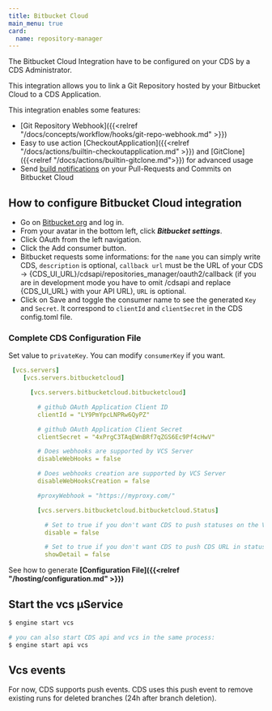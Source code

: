 ```yaml
---
title: Bitbucket Cloud
main_menu: true
card: 
  name: repository-manager
---
```


The Bitbucket Cloud Integration have to be configured on your CDS by a CDS Administrator.

This integration allows you to link a Git Repository hosted by your Bitbucket Cloud
to a CDS Application.

This integration enables some features:

 - [Git Repository Webhook]({{<relref "/docs/concepts/workflow/hooks/git-repo-webhook.md" >}})
 - Easy to use action [CheckoutApplication]({{<relref "/docs/actions/builtin-checkoutapplication.md" >}}) and [GitClone]({{<relref "/docs/actions/builtin-gitclone.md">}}) for advanced usage
 - Send [build notifications](https://confluence.atlassian.com/bitbucket/check-build-status-in-a-pull-request-945541505.html) on your Pull-Requests and Commits on Bitbucket Cloud

## How to configure Bitbucket Cloud integration

+ Go on [Bitbucket.org](https://bitbucket.org/dashboard/overview) and log in.
+ From your avatar in the bottom left, click ***Bitbucket settings***.
+ Click OAuth from the left navigation.
+ Click the Add consumer button.
+ Bitbucket requests some informations: for the `name` you can simply write CDS, `description` is optional, `callback url` must be the URL of your CDS -> {CDS_UI_URL}/cdsapi/repositories_manager/oauth2/callback (if you are in development mode you have to omit /cdsapi and replace {CDS_UI_URL} with your API URL), `URL` is optional.
+ Click on Save and toggle the consumer name to see the generated `Key` and `Secret`. It correspond to `clientId` and `clientSecret` in the CDS config.toml file.

### Complete CDS Configuration File

Set value to `privateKey`. You can modify `consumerKey` if you want.

```yaml
 [vcs.servers]
    [vcs.servers.bitbucketcloud]

      [vcs.servers.bitbucketcloud.bitbucketcloud]

        # github OAuth Application Client ID
        clientId = "LY9PmYpcLNPRw6QyPZ"

        # github OAuth Application Client Secret
        clientSecret = "4xPrgC3TAqEWnBRf7qZGS6Ec9Pf4cHwV"

        # Does webhooks are supported by VCS Server
        disableWebHooks = false

        # Does webhooks creation are supported by VCS Server
        disableWebHooksCreation = false

        #proxyWebhook = "https://myproxy.com/"

        [vcs.servers.bitbucketcloud.bitbucketcloud.Status]

          # Set to true if you don't want CDS to push statuses on the VCS server
          disable = false

          # Set to true if you don't want CDS to push CDS URL in statuses on the VCS server
          showDetail = false
```

See how to generate **[Configuration File]({{<relref "/hosting/configuration.md" >}})**

## Start the vcs µService

```bash
$ engine start vcs

# you can also start CDS api and vcs in the same process:
$ engine start api vcs
```

## Vcs events

For now, CDS supports push events. CDS uses this push event to remove existing runs for deleted branches (24h after branch deletion).
